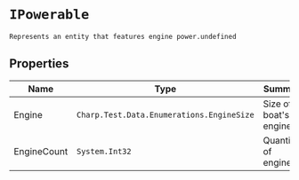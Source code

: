 # `IPowerable`
    Represents an entity that features engine power.undefined

## Properties
| Name | Type | Summary |
| ---- | ---- | ------- |
|Engine|`Charp.Test.Data.Enumerations.EngineSize`|Size of a boat's engine(s).|
|EngineCount|`System.Int32`|Quantity of engines.|
